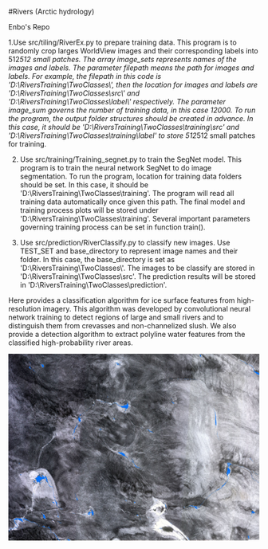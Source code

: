 #Rivers (Arctic hydrology)

Enbo's Repo

1.Use src/tiling/RiverEx.py to prepare training data.
  This program is to randomly crop larges WorldView images and their corresponding labels into 512*512 small patches. The array image_sets represents names of the images and labels. The parameter filepath means the path for images and labels. For example, the filepath in this code is 'D:\\RiversTraining\\TwoClasses\\', then the location for images and labels are 'D:\\RiversTraining\\TwoClasses\\src\\' and 'D:\\RiversTraining\\TwoClasses\\label\\' respectively. The parameter image_sum governs the number of training data, in this case 12000. To run the program, the output folder structures should be created in advance. In this case, it should be 'D:\\RiversTraining\\TwoClasses\\training\\src' and 'D:\\RiversTraining\\TwoClasses\\training\\label' to store 512*512 small patches for training.
  
2. Use src/training/Training_segnet.py to train the SegNet model.
  This program is to train the neural network SegNet to do image segmentation. To run the program, location for training data folders should be set. In this case, it should be 'D:\\RiversTraining\\TwoClasses\\training'. The program will read all training data automatically once given this path. The final model and training process plots will be stored under 'D:\\RiversTraining\\TwoClasses\\training'. Several important parameters governing training process can be set in function train().

3. Use src/prediction/RiverClassify.py to classify new images.
  Use TEST_SET and base_directory to represent image names and their folder. In this case, the base_directory is set as 'D:\\RiversTraining\\TwoClasses\\'. The images to be classify are stored in 'D:\\RiversTraining\\TwoClasses\\src'. The prediction results will be stored in 'D:\\RiversTraining\\TwoClasses\\prediction'.

Here provides a classification algorithm for ice surface features from high-resolution imagery.  This algorithm was developed by convolutional neural network training to detect regions of large and small rivers and to distinguish them from crevasses and non-channelized slush. We also provide a detection algorithm to extract polyline water features from the classified high-probability river areas.

![image](https://github.com/iceberg-project/Rivers/blob/devel_enbo/results/ExtractResult1.JPG)
